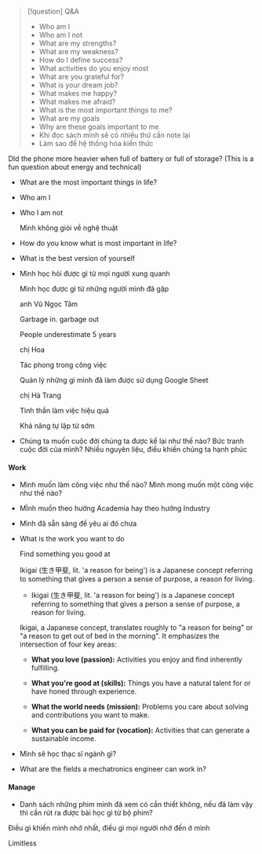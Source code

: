 > 	[!question] Q&A
> - Who am I
> - Who am I not
> - What are my strengths?
> - What are my weakness?
> - How do I define success?
> - What activities do you enjoy most
> - What are you grateful for?
> - What is your dream job?
> - What makes me happy?
> - What makes me afraid?
>- What is the most important things to me?
> - What are my goals
> - Why are these goals important to me
> - Khi đọc sách mình sẽ có nhiều thứ cần note lại
> - Làm sao để hệ thống hóa kiến thức

DId the phone more heavier when full of battery or full of storage? (This is a fun question about energy and technical)

- What are the most important things in life?
    
- Who am I
    
- Who I am not
    
    Mình không giỏi về nghệ thuật
    
- How do you know what is most important in life?
    
- What is the best version of yourself
    
- Mình học hỏi được gì từ mọi người xung quanh
    
    Mình học được gì từ những người mình đã gặp
    
    anh Vũ Ngọc Tâm
    
    Garbage in. garbage out
    
    People underestimate 5 years
    
    chị Hoa
    
    Tác phong trong công việc
    
    Quản lý những gì mình đã làm được sử dụng Google Sheet
    
    chị Hà Trang
    
    Tình thần làm việc hiệu quả
    
    Khả năng tự lập từ sớm
    
- Chúng ta muốn cuộc đời chúng ta được kể lại như thế nào? Bức tranh cuộc đời của mình? Nhiều nguyên liệu, điều khiến chúng ta hạnh phúc
    

#### Work

- Mình muốn làm công việc như thế nào? Mình mong muốn một công việc như thế nào?
    
- MÌnh muốn theo hướng Academia hay theo hướng Industry
    
- Mình đã sẵn sàng để yêu ai đó chưa
    
- What is the work you want to do
    
    Find something you good at
    
    Ikigai (生き甲斐, lit. 'a reason for being') is a Japanese concept referring to something that gives a person a sense of purpose, a reason for living.
    
    - Ikigai (生き甲斐, lit. 'a reason for being') is a Japanese concept referring to something that gives a person a sense of purpose, a reason for living.
    
    Ikigai, a Japanese concept, translates roughly to "a reason for being" or "a reason to get out of bed in the morning". It emphasizes the intersection of four key areas:
    
    - **What you love (passion):** Activities you enjoy and find inherently fulfilling.
        
    - **What you're good at (skills):** Things you have a natural talent for or have honed through experience.
        
    - **What the world needs (mission):** Problems you care about solving and contributions you want to make.
        
    - **What you can be paid for (vocation):** Activities that can generate a sustainable income.
        
- Mình sẽ học thạc sĩ ngành gì?
    
- What are the fields a mechatronics engineer can work in?
    

#### Manage

- Danh sách những phim mình đã xem có cần thiết không, nếu đã làm vậy thì cần rút ra được bài học gì từ bộ phim?

Điều gì khiến mình nhớ nhất, điều gì mọi người nhớ đến ở mình

Limitless